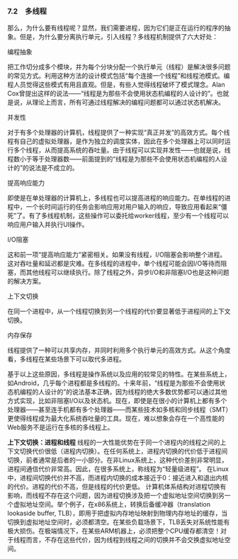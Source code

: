 ### 7.2　多线程

那么，为什么要有线程呢？显然，我们需要进程，因为它们是正在运行的程序的抽象。但是，为什么要分离执行单元，引入线程？多线程机制提供了六大好处：

编程抽象

把工作切分成多个模块，并为每个分块分配一个执行单元（线程）是解决很多问题的常见方式。利用这种方法的设计模式包括“每个连接一个线程”和线程池模式。编程人员觉得这些模式有用且直观。但是，有些人觉得线程破坏了模式理念。Alan Cox曾提出这样的说法——“线程是为那些不会使用状态机编程的人设计的”。也就是说，从理论上而言，所有可通过线程解决的编程问题都可以通过状态机解决。

并发性

对于有多个处理器的计算机，线程提供了一种实现“真正并发”的高效方式。每个线程有自己的虚拟处理器，是作为独立的调度实体，因此在多个处理器上可以同时运行多个线程，从而提高系统的吞吐量。由于线程可以实现并发性——也就是说，线程数小于等于处理器数——前面提到的“线程是为那些不会使用状态机编程的人设计的”的说法是不成立的。

提高响应能力

即使是在单处理器的计算机上，多线程也可以提高进程的响应能力。在单线程的进程中，一个长时间运行的任务会影响应用对用户输入的响应，导致应用看起来“僵死”了。有了多线程机制，这些操作可以委托给worker线程，至少有一个线程可以响应用户输入并执行UI操作。

I/O阻塞

这和前一项“提高响应能力”紧密相关。如果没有线程，I/O阻塞会影响整个进程。这对吞吐量和延迟都是灾难。在多线程的进程中，单个线程可能会因I/O等待而阻塞，而其他线程可以继续执行。除了线程之外，异步I/O和非阻塞I/O也是这种问题的解决方案。

上下文切换

在同一个进程中，从一个线程切换到另一个线程的代价要显著低于进程间的上下文切换。

内存保存

线程提供了一种可以共享内存，并同时利用多个执行单元的高效方式。从这个角度看，多线程在某些场景下可以取代多进程。

基于以上这些原因，多线程是操作系统以及应用的较常见的特性。在某些系统上，如Android，几乎每个进程都是多线程的。十来年前，“线程是为那些不会使用状态机编程的人设计的”的说法基本正确，因为线程的绝大多数优势都可以通过其他方式实现，比如非阻塞I/O以及状态机。现在，即使是在很小的计算机上都有多个处理器——甚至连手机都有多个处理器——而某些技术如多核和同步线程（SMT）更使得线程成为最大化系统吞吐量的工具。现在，难以想象会存在一个高性能的Web服务不是运行在多核的多线程上。

**上下文切换：进程和线程** 
 线程的一大性能优势在于同一个进程内的线程之间的上下文切换代价很低（进程内切换）。在任何系统上，进程内切换的代价低于进程间切换，前者通常是后者的一小部分。在非Linux系统上，这种代价差别非常明显，进程间通信代价非常高。因此，在很多系统上，称线程为“轻量级进程”。 
 在Linux中，进程间切换代价并不高，而进程内切换的成本接近于0：接近进入和退出内核的代价。进程的代价不高，但是线程的代价更低。 
 计算机体系结构对进程切换有影响，而线程不存在这个问题，因为进程切换涉及把一个虚拟地址空间切换到另一个虚拟地址空间。举个例子，在x86系统上，转换后备缓冲器（translation lookaside buffer, TLB），即用于把虚拟内存地址映射到物理内存地址的缓存，当切换到虚拟地址空间时，必须都清空。在某些负载场景下，TLB丢失对系统性能有极大损伤。在极端情况下，在某些ARM机器上，必须把整个CPU缓存都清空！对于线程而言，不存在这些代价，因为线程到线程之间的切换并不会交换虚拟地址空间。

